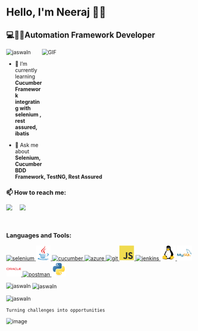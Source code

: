 

<!--
### Hi there 👋
**jaswaln/jaswaln** is a ✨ _special_ ✨ repository because its `README.md` (this file) appears on your GitHub profile.

Here are some ideas to get you started:

- 🔭 I’m currently working on ...
- 🌱 I’m currently learning ...
- 👯 I’m looking to collaborate on ...
- 🤔 I’m looking for help with ...
- 💬 Ask me about ...
- 📫 How to reach me: ...
- 😄 Pronouns: ...
- ⚡ Fun fact: ...
<h1 align="center">Hi 👋, I'm neeraj jaswal</h1>
<h3 align="center">A passionate automation framework developer</h3>
-->
<h1>Hello, I'm Neeraj 🙋‍♂️</h1>
<h2>💻👨‍💻Automation Framework Developer</h2>
<img align="right" alt="GIF" src="https://github.com/Gapur/Gapur/blob/master/coding.gif?raw=true" width="408" height="318" />

<p align="left"> <img src="https://komarev.com/ghpvc/?username=jaswaln&label=Profile%20views&color=0e75b6&style=flat" alt="jaswaln" /> </p>

- 🌱 I’m currently learning **Cucumber Framework integrating with selenium , rest assured, ibatis**

- 💬 Ask me about **Selenium, Cucumber BDD Framework, TestNG, Rest Assured**

<h3> 📫 How to reach me:</h3>

<a href="https://www.linkedin.com/in/neerajjaswal/"><img src="https://img.shields.io/badge/linkedin-%230077B5.svg?&style=for-the-badge&logo=linkedin&logoColor=white" /></a>&nbsp;&nbsp;&nbsp;&nbsp;
<a href="mailto:jaswaln72@gmail.com"><img src="https://img.shields.io/badge/gmail-%23D14836.svg?&style=for-the-badge&logo=gmail&logoColor=white" /></a>&nbsp;&nbsp;&nbsp;&nbsp;



<br>
<h3 align="left">Languages and Tools:</h3>
<p align="left">
<a href="https://www.selenium.dev" target="_blank"> <img src="https://raw.githubusercontent.com/detain/svg-logos/780f25886640cef088af994181646db2f6b1a3f8/svg/selenium-logo.svg" alt="selenium" width="40" height="40"/> </a>  
<a href="https://www.java.com" target="_blank"> <img src="https://raw.githubusercontent.com/devicons/devicon/master/icons/java/java-original.svg" alt="java" width="40" height="40"/> </a>
 <a href="https://cucumber.io/" target="_blank"> <img src="https://encrypted-tbn0.gstatic.com/images?q=tbn:ANd9GcTA09rH1gosCmcEkeK6JUQ0Yxh13qGTpXSQ6j9JjaqeqvZmU9HKjbu6riw9FSmytcvjK5k&usqp=CAU" alt="cucumber" width="40" height="40"/> </a>
<a href="https://azure.microsoft.com/en-in/" target="_blank"> <img src="https://www.vectorlogo.zone/logos/microsoft_azure/microsoft_azure-icon.svg" alt="azure" width="40" height="40"/> </a> <a href="https://git-scm.com/" target="_blank"> <img src="https://www.vectorlogo.zone/logos/git-scm/git-scm-icon.svg" alt="git" width="40" height="40"/> </a>  <a href="https://developer.mozilla.org/en-US/docs/Web/JavaScript" target="_blank"> <img src="https://raw.githubusercontent.com/devicons/devicon/master/icons/javascript/javascript-original.svg" alt="javascript" width="40" height="40"/> </a> <a href="https://www.jenkins.io" target="_blank"> <img src="https://www.vectorlogo.zone/logos/jenkins/jenkins-icon.svg" alt="jenkins" width="40" height="40"/> </a> <a href="https://www.linux.org/" target="_blank"> <img src="https://raw.githubusercontent.com/devicons/devicon/master/icons/linux/linux-original.svg" alt="linux" width="40" height="40"/> </a> <a href="https://www.mysql.com/" target="_blank"> <img src="https://raw.githubusercontent.com/devicons/devicon/master/icons/mysql/mysql-original-wordmark.svg" alt="mysql" width="40" height="40"/> </a> <a href="https://www.oracle.com/" target="_blank"> <img src="https://raw.githubusercontent.com/devicons/devicon/master/icons/oracle/oracle-original.svg" alt="oracle" width="40" height="40"/> </a> <a href="https://postman.com" target="_blank"> <img src="https://www.vectorlogo.zone/logos/getpostman/getpostman-icon.svg" alt="postman" width="40" height="40"/> </a> <a href="https://www.python.org" target="_blank"> <img src="https://raw.githubusercontent.com/devicons/devicon/master/icons/python/python-original.svg" alt="python" width="40" height="40"/> </a> </p>


<p><img align="left" src="https://github-readme-stats.vercel.app/api/top-langs?username=jaswaln&show_icons=true&locale=en&layout=compact" alt="jaswaln" /></p>

<p>&nbsp;<img align="center" src="https://github-readme-stats.vercel.app/api?username=jaswaln&show_icons=true&locale=en" alt="jaswaln" /></p>

<p><img align="center" src="https://github-readme-streak-stats.herokuapp.com/?user=jaswaln&" alt="jaswaln" /></p>


```
Turning challenges into opportunities
```
![image](https://github.com/soriano-dev/soriano-dev/blob/master/dino.gif)
